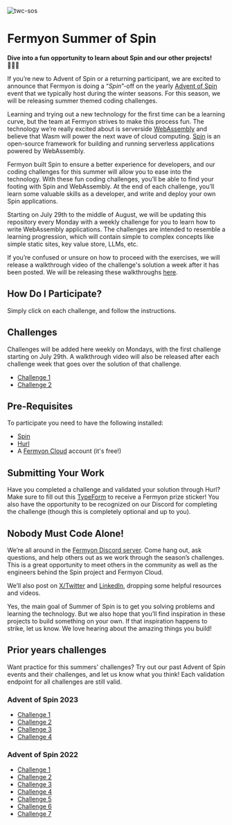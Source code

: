 
![twc-sos](https://github.com/user-attachments/assets/6d8f9b5e-393a-46bf-a143-5f81d8e3bc70)

# Fermyon Summer of Spin

**Dive into a fun opportunity to learn about Spin and our other projects!** 🏊🏻‍♀️

If you’re new to Advent of Spin or a returning participant, we are excited to announce that Fermyon is doing a “*Spin*”-off on the yearly [Advent of Spin](https://github.com/fermyon/advent-of-spin) event that we typically host during the winter seasons. For this season, we will be releasing summer themed coding challenges.

Learning and trying out a new technology for the first time can be a learning curve, but the team at Fermyon strives to make this process fun. The technology we’re really excited about is serverside [WebAssembly](https://webassembly.org/) and believe that Wasm will power the next wave of cloud computing. [Spin](https://github.com/fermyon/spin) is an open-source framework for building and running serverless applications powered by WebAssembly.

Fermyon built Spin to ensure a better experience for developers, and our coding challenges for this summer will allow you to ease into the technology. With these fun coding challenges, you’ll be able to find your footing with Spin and WebAssembly. At the end of each challenge, you’ll learn some valuable skills as a developer, and write and deploy your own Spin applications. 

Starting on July 29th to the middle of August, we will be updating this repository every Monday with a weekly challenge for you to learn how to write WebAssembly applications. The challenges are intended to resemble a learning progression, which will contain simple to complex concepts like simple static sites, key value store, LLMs, etc. 

If you’re confused or unsure on how to proceed with the exercises, we will release a walkthrough video of the challenge's solution a week after it has been posted. We will be releasing these walkthroughs [here](https://www.youtube.com/channel/UCGgsMYwLxmIgv1lXaActZqw).

## **How Do I Participate?**

Simply click on each challenge, and follow the instructions.

## Challenges

Challenges will be added here weekly on Mondays, with the first challenge starting on July 29th. A walkthrough video will also be released after each challenge week that goes over the solution of that challenge. 
- [Challenge 1](https://github.com/fermyon/summer-of-spin/tree/main/challenge-1)
- [Challenge 2](https://github.com/fermyon/summer-of-spin/tree/main/challenge-2)

## **Pre-Requisites**

To participate you need to have the following installed:

- [Spin](https://developer.fermyon.com/spin/v2/quickstart)
- [Hurl](https://hurl.dev/docs/installation.html)
- A [Fermyon Cloud](https://cloud.fermyon.com/) account (it's free!)

## **Submitting Your Work**
Have you completed a challenge and validated your solution through Hurl? Make sure to fill out this [TypeForm](https://fibsu0jcu2g.typeform.com/to/xrzb0kRt) to receive a Fermyon prize sticker! You also have the opportunity to be recognized on our Discord for completing the challenge (though this is completely optional and up to you).

## **Nobody Must Code Alone!**

We’re all around in the [Fermyon Discord server](https://www.fermyon.com/discord). Come hang out, ask questions, and help others out as we work through the season’s challenges. This is a great opportunity to meet others in the community as well as the engineers behind the Spin project and Fermyon Cloud.

We’ll also post on [X/Twitter](https://twitter.com/fermyontech) and [LinkedIn](https://www.linkedin.com/company/fermyon), dropping some helpful resources and videos.

Yes, the main goal of Summer of Spin is to get you solving problems and learning the technology. But we also hope that you’ll find inspiration in these projects to build something on your own. If that inspiration happens to strike, let us know. We love hearing about the amazing things you build!

## **Prior years challenges**

Want practice for this summers' challenges? Try out our past Advent of Spin events and their challenges, and let us know what you think! Each validation endpoint for all challenges are still valid. 

### Advent of Spin 2023

- [Challenge 1](https://github.com/fermyon/advent-of-spin/blob/main/2023/Challenge-1/README.md)
- [Challenge 2](https://github.com/fermyon/advent-of-spin/blob/main/2023/Challenge-2/README.md)
- [Challenge 3](https://github.com/fermyon/advent-of-spin/blob/main/2023/Challenge-3/README.md)
- [Challenge 4](https://github.com/fermyon/advent-of-spin/blob/main/2023/Challenge-4/README.md)

### **Advent of Spin 2022**

- [Challenge 1](https://github.com/fermyon/advent-of-spin/blob/main/2022/CHALLENGE-1/README.md)
- [Challenge 2](https://github.com/fermyon/advent-of-spin/blob/main/2022/CHALLENGE-2/README.md)
- [Challenge 3](https://github.com/fermyon/advent-of-spin/blob/main/2022/CHALLENGE-3/README.md)
- [Challenge 4](https://github.com/fermyon/advent-of-spin/blob/main/2022/CHALLENGE-4/README.md)
- [Challenge 5](https://github.com/fermyon/advent-of-spin/blob/main/2022/CHALLENGE-5/README.md)
- [Challenge 6](https://github.com/fermyon/advent-of-spin/blob/main/2022/CHALLENGE-6/README.md)
- [Challenge 7](https://github.com/fermyon/advent-of-spin/blob/main/2022/CHALLENGE-7/README.md)
